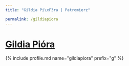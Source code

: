 ```yaml
---
title: "Gildia Pi\xF3ra | Patromierz"

permalink: /gildiapiora
---
```


# [Gildia Pióra](https://patronite.pl/gildiapiora)

{% include profile.md name="gildiapiora" prefix="g" %}
